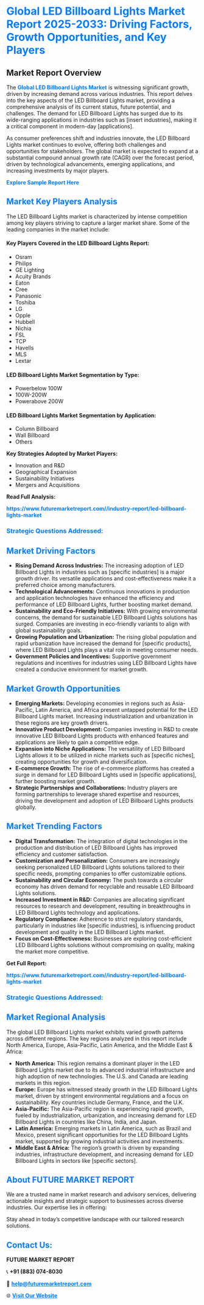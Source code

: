 <h1 style="color: #007BFF;">Global LED Billboard Lights Market Report 2025-2033: Driving Factors, Growth Opportunities, and Key Players</h1>

<section id="overview">
<h2>Market Report Overview</h2>
<p>The <a href="https://www.futuremarketreport.com//industry-report/led-billboard-lights-market" style="color: #007BFF; text-decoration: none;"><strong>Global LED Billboard Lights Market</strong></a> is witnessing significant growth, driven by increasing demand across various industries. This report delves into the key aspects of the LED Billboard Lights market, providing a comprehensive analysis of its current status, future potential, and challenges. The demand for LED Billboard Lights has surged due to its wide-ranging applications in industries such as [insert industries], making it a critical component in modern-day [applications].</p>
<p>As consumer preferences shift and industries innovate, the LED Billboard Lights market continues to evolve, offering both challenges and opportunities for stakeholders. The global market is expected to expand at a substantial compound annual growth rate (CAGR) over the forecast period, driven by technological advancements, emerging applications, and increasing investments by major players.</p>
</section>

<section id="overview">
<p><a href="https://www.futuremarketreport.com//request-sample/reportId=50401" style="color: #007BFF; text-decoration: none;"><strong>Explore Sample Report Here</strong></a></p>
</section>

<section id="key-players">
<h2 style="color: #007BFF;">Market Key Players Analysis</h2>
<p>The LED Billboard Lights market is characterized by intense competition among key players striving to capture a larger market share. Some of the leading companies in the market include:</p>
<h4>Key Players Covered in the LED Billboard Lights Report:</h4>
<ul><li>Osram</li><li>Philips</li><li>GE Lighting</li><li>Acuity Brands</li><li>Eaton</li><li>Cree</li><li>Panasonic</li><li>Toshiba</li><li>LG</li><li>Opple</li><li>Hubbell</li><li>Nichia</li><li>FSL</li><li>TCP</li><li>Havells</li><li>MLS</li><li>Lextar</li></ul>
<h4>LED Billboard Lights Market Segmentation by Type:</h4>
<ul><li>Powerbelow 100W</li><li>100W-200W</li><li>Powerabove 200W</li></ul>

<h4>LED Billboard Lights Market Segmentation by Application:</h4>
<ul><li>Column Billboard</li><li>Wall Billboard</li><li>Others</li></ul>
<p><strong>Key Strategies Adopted by Market Players:</strong></p>
<ul>
<li>Innovation and R&D</li>
<li>Geographical Expansion</li>
<li>Sustainability Initiatives</li>
<li>Mergers and Acquisitions</li>
</ul>
</section>

<section>
<p><strong>Read Full Analysis: </strong></p><a href="https://www.futuremarketreport.com//industry-report/led-billboard-lights-market" style="color: #007BFF; text-decoration: none;"><strong>https://www.futuremarketreport.com//industry-report/led-billboard-lights-market</strong></a>
<h3 style="color: #007BFF;">Strategic Questions Addressed:</h3>
</section>

<section id="driving-factors">
<h2 style="color: #007BFF;">Market Driving Factors</h2>
<ul>
<li><strong>Rising Demand Across Industries:</strong> The increasing adoption of LED Billboard Lights in industries such as [specific industries] is a major growth driver. Its versatile applications and cost-effectiveness make it a preferred choice among manufacturers.</li>
<li><strong>Technological Advancements:</strong> Continuous innovations in production and application technologies have enhanced the efficiency and performance of LED Billboard Lights, further boosting market demand.</li>
<li><strong>Sustainability and Eco-Friendly Initiatives:</strong> With growing environmental concerns, the demand for sustainable LED Billboard Lights solutions has surged. Companies are investing in eco-friendly variants to align with global sustainability goals.</li>
<li><strong>Growing Population and Urbanization:</strong> The rising global population and rapid urbanization have increased the demand for [specific products], where LED Billboard Lights plays a vital role in meeting consumer needs.</li>
<li><strong>Government Policies and Incentives:</strong> Supportive government regulations and incentives for industries using LED Billboard Lights have created a conducive environment for market growth.</li>
</ul>
</section>

<section id="growth-opportunities">
<h2 style="color: #007BFF;">Market Growth Opportunities</h2>
<ul>
<li><strong>Emerging Markets:</strong> Developing economies in regions such as Asia-Pacific, Latin America, and Africa present untapped potential for the LED Billboard Lights market. Increasing industrialization and urbanization in these regions are key growth drivers.</li>
<li><strong>Innovative Product Development:</strong> Companies investing in R&D to create innovative LED Billboard Lights products with enhanced features and applications are likely to gain a competitive edge.</li>
<li><strong>Expansion into Niche Applications:</strong> The versatility of LED Billboard Lights allows it to be utilized in niche markets such as [specific niches], creating opportunities for growth and diversification.</li>
<li><strong>E-commerce Growth:</strong> The rise of e-commerce platforms has created a surge in demand for LED Billboard Lights used in [specific applications], further boosting market growth.</li>
<li><strong>Strategic Partnerships and Collaborations:</strong> Industry players are forming partnerships to leverage shared expertise and resources, driving the development and adoption of LED Billboard Lights products globally.</li>
</ul>
</section>

<section id="trending-factors">
<h2 style="color: #007BFF;">Market Trending Factors</h2>
<ul>
<li><strong>Digital Transformation:</strong> The integration of digital technologies in the production and distribution of LED Billboard Lights has improved efficiency and customer satisfaction.</li>
<li><strong>Customization and Personalization:</strong> Consumers are increasingly seeking personalized LED Billboard Lights solutions tailored to their specific needs, prompting companies to offer customizable options.</li>
<li><strong>Sustainability and Circular Economy:</strong> The push towards a circular economy has driven demand for recyclable and reusable LED Billboard Lights solutions.</li>
<li><strong>Increased Investment in R&D:</strong> Companies are allocating significant resources to research and development, resulting in breakthroughs in LED Billboard Lights technology and applications.</li>
<li><strong>Regulatory Compliance:</strong> Adherence to strict regulatory standards, particularly in industries like [specific industries], is influencing product development and quality in the LED Billboard Lights market.</li>
<li><strong>Focus on Cost-Effectiveness:</strong> Businesses are exploring cost-efficient LED Billboard Lights solutions without compromising on quality, making the market more competitive.</li>
</ul>
</section>

<section>
<p><strong>Get Full Report: </strong></p><a href="https://www.futuremarketreport.com//industry-report/led-billboard-lights-market" style="color: #007BFF; text-decoration: none;"><strong>https://www.futuremarketreport.com//industry-report/led-billboard-lights-market</strong></a>
<h3 style="color: #007BFF;">Strategic Questions Addressed:</h3>
</section>


<section id="regional-analysis">
<h2 style="color: #007BFF;">Market Regional Analysis</h2>
<p>The global LED Billboard Lights market exhibits varied growth patterns across different regions. The key regions analyzed in this report include North America, Europe, Asia-Pacific, Latin America, and the Middle East & Africa:</p>
<ul>
<li><strong>North America:</strong> This region remains a dominant player in the LED Billboard Lights market due to its advanced industrial infrastructure and high adoption of new technologies. The U.S. and Canada are leading markets in this region.</li>
<li><strong>Europe:</strong> Europe has witnessed steady growth in the LED Billboard Lights market, driven by stringent environmental regulations and a focus on sustainability. Key countries include Germany, France, and the U.K.</li>
<li><strong>Asia-Pacific:</strong> The Asia-Pacific region is experiencing rapid growth, fueled by industrialization, urbanization, and increasing demand for LED Billboard Lights in countries like China, India, and Japan.</li>
<li><strong>Latin America:</strong> Emerging markets in Latin America, such as Brazil and Mexico, present significant opportunities for the LED Billboard Lights market, supported by growing industrial activities and investments.</li>
<li><strong>Middle East & Africa:</strong> The region’s growth is driven by expanding industries, infrastructure development, and increasing demand for LED Billboard Lights in sectors like [specific sectors].</li>
</ul>
</section>

<footer>
<h2 style="color: #007BFF;">About FUTURE MARKET REPORT</h2>
<p>We are a trusted name in market research and advisory services, delivering actionable insights and strategic support to businesses across diverse industries. Our expertise lies in offering:</p>

<p>Stay ahead in today’s competitive landscape with our tailored research solutions.</p>

<h2 style="color: #007BFF;">Contact Us:</h2>
<p><strong>FUTURE MARKET REPORT</strong></p>
<p>📞 <strong>+91 (883) 074-8030</strong></p>
<p>📧 <strong><a href="mailto:help@futuremarketreport.com" style="color: #007BFF;">help@futuremarketreport.com</a></strong></p>
<p>🌐 <strong><a href="https://www.futuremarketreport.com/" style="color: #007BFF;">Visit Our Website</a></strong></p>
</footer>